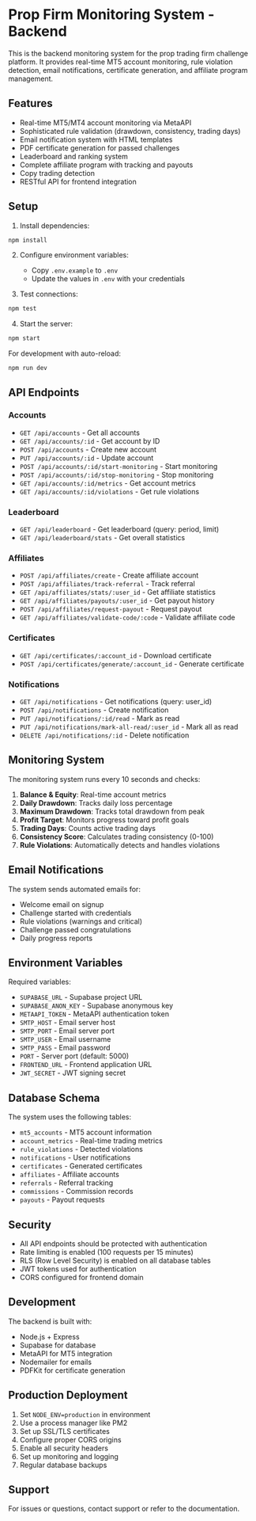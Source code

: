 # Prop Firm Monitoring System - Backend

This is the backend monitoring system for the prop trading firm challenge platform. It provides real-time MT5 account monitoring, rule violation detection, email notifications, certificate generation, and affiliate program management.

## Features

- Real-time MT5/MT4 account monitoring via MetaAPI
- Sophisticated rule validation (drawdown, consistency, trading days)
- Email notification system with HTML templates
- PDF certificate generation for passed challenges
- Leaderboard and ranking system
- Complete affiliate program with tracking and payouts
- Copy trading detection
- RESTful API for frontend integration

## Setup

1. Install dependencies:
```bash
npm install
```

2. Configure environment variables:
   - Copy `.env.example` to `.env`
   - Update the values in `.env` with your credentials

3. Test connections:
```bash
npm test
```

4. Start the server:
```bash
npm start
```

For development with auto-reload:
```bash
npm run dev
```

## API Endpoints

### Accounts
- `GET /api/accounts` - Get all accounts
- `GET /api/accounts/:id` - Get account by ID
- `POST /api/accounts` - Create new account
- `PUT /api/accounts/:id` - Update account
- `POST /api/accounts/:id/start-monitoring` - Start monitoring
- `POST /api/accounts/:id/stop-monitoring` - Stop monitoring
- `GET /api/accounts/:id/metrics` - Get account metrics
- `GET /api/accounts/:id/violations` - Get rule violations

### Leaderboard
- `GET /api/leaderboard` - Get leaderboard (query: period, limit)
- `GET /api/leaderboard/stats` - Get overall statistics

### Affiliates
- `POST /api/affiliates/create` - Create affiliate account
- `POST /api/affiliates/track-referral` - Track referral
- `GET /api/affiliates/stats/:user_id` - Get affiliate statistics
- `GET /api/affiliates/payouts/:user_id` - Get payout history
- `POST /api/affiliates/request-payout` - Request payout
- `GET /api/affiliates/validate-code/:code` - Validate affiliate code

### Certificates
- `GET /api/certificates/:account_id` - Download certificate
- `POST /api/certificates/generate/:account_id` - Generate certificate

### Notifications
- `GET /api/notifications` - Get notifications (query: user_id)
- `POST /api/notifications` - Create notification
- `PUT /api/notifications/:id/read` - Mark as read
- `PUT /api/notifications/mark-all-read/:user_id` - Mark all as read
- `DELETE /api/notifications/:id` - Delete notification

## Monitoring System

The monitoring system runs every 10 seconds and checks:

1. **Balance & Equity**: Real-time account metrics
2. **Daily Drawdown**: Tracks daily loss percentage
3. **Maximum Drawdown**: Tracks total drawdown from peak
4. **Profit Target**: Monitors progress toward profit goals
5. **Trading Days**: Counts active trading days
6. **Consistency Score**: Calculates trading consistency (0-100)
7. **Rule Violations**: Automatically detects and handles violations

## Email Notifications

The system sends automated emails for:

- Welcome email on signup
- Challenge started with credentials
- Rule violations (warnings and critical)
- Challenge passed congratulations
- Daily progress reports

## Environment Variables

Required variables:

- `SUPABASE_URL` - Supabase project URL
- `SUPABASE_ANON_KEY` - Supabase anonymous key
- `METAAPI_TOKEN` - MetaAPI authentication token
- `SMTP_HOST` - Email server host
- `SMTP_PORT` - Email server port
- `SMTP_USER` - Email username
- `SMTP_PASS` - Email password
- `PORT` - Server port (default: 5000)
- `FRONTEND_URL` - Frontend application URL
- `JWT_SECRET` - JWT signing secret

## Database Schema

The system uses the following tables:

- `mt5_accounts` - MT5 account information
- `account_metrics` - Real-time trading metrics
- `rule_violations` - Detected violations
- `notifications` - User notifications
- `certificates` - Generated certificates
- `affiliates` - Affiliate accounts
- `referrals` - Referral tracking
- `commissions` - Commission records
- `payouts` - Payout requests

## Security

- All API endpoints should be protected with authentication
- Rate limiting is enabled (100 requests per 15 minutes)
- RLS (Row Level Security) is enabled on all database tables
- JWT tokens used for authentication
- CORS configured for frontend domain

## Development

The backend is built with:

- Node.js + Express
- Supabase for database
- MetaAPI for MT5 integration
- Nodemailer for emails
- PDFKit for certificate generation

## Production Deployment

1. Set `NODE_ENV=production` in environment
2. Use a process manager like PM2
3. Set up SSL/TLS certificates
4. Configure proper CORS origins
5. Enable all security headers
6. Set up monitoring and logging
7. Regular database backups

## Support

For issues or questions, contact support or refer to the documentation.

